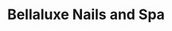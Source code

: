 ---
title: "Bellaluxe Nails and Spa"
url: /ellicott-city/bellaluxe-nails-and-spa/
shop: Kosmetik
---